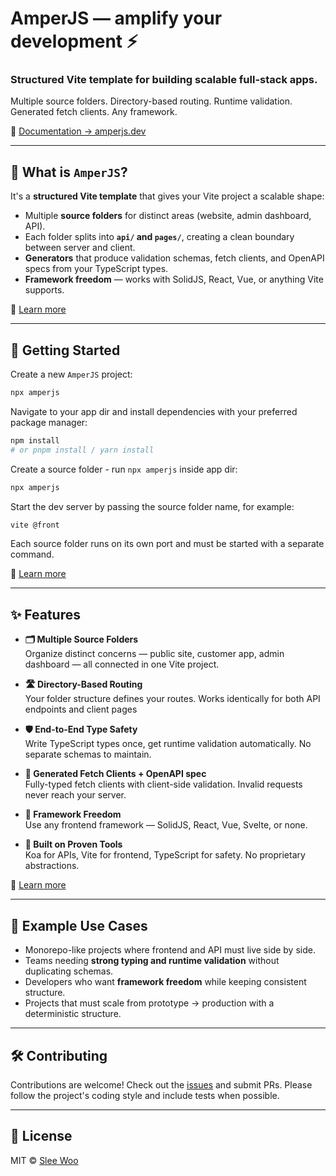 # AmperJS — amplify your development ⚡

### Structured Vite template for building scalable full-stack apps.

Multiple source folders. Directory-based routing. Runtime validation. Generated fetch clients. Any framework.

📘 [Documentation → amperjs.dev](https://amperjs.dev)

---

## 🎯 What is `AmperJS`?

It's a **structured Vite template** that gives your Vite project a scalable shape:

* Multiple **source folders** for distinct areas (website, admin dashboard, API).
* Each folder splits into **`api/` and `pages/`**, creating a clean boundary between server and client.
* **Generators** that produce validation schemas, fetch clients, and OpenAPI specs from your TypeScript types.
* **Framework freedom** — works with SolidJS, React, Vue, or anything Vite supports.

📘 [Learn more](https://amperjs.dev/about)

---

## 🚀 Getting Started

Create a new `AmperJS` project:

```sh
npx amperjs
```

Navigate to your app dir and install dependencies with your preferred package manager:

```sh
npm install
# or pnpm install / yarn install
```

Create a source folder - run `npx amperjs` inside app dir:

```sh
npx amperjs
```

Start the dev server by passing the source folder name, for example:

```sh
vite @front
```

Each source folder runs on its own port and must be started with a separate command.

📘 [Learn more](https://amperjs.dev/start)

---

## ✨ Features

* **🗂️ Multiple Source Folders**<br>
    Organize distinct concerns — public site, customer app, admin dashboard — all connected in one Vite project.

* **🛣️ Directory-Based Routing**<br>
    Your folder structure defines your routes. Works identically for both API endpoints and client pages

* **🛡️ End-to-End Type Safety**<br>
    Write TypeScript types once, get runtime validation automatically. No separate schemas to maintain.

* **🔗 Generated Fetch Clients + OpenAPI spec**<br>
    Fully-typed fetch clients with client-side validation. Invalid requests never reach your server.

* **🎨 Framework Freedom**<br>
    Use any frontend framework — SolidJS, React, Vue, Svelte, or none.

* **🔧 Built on Proven Tools**<br>
    Koa for APIs, Vite for frontend, TypeScript for safety. No proprietary abstractions.

📘 [Learn more](https://amperjs.dev/features)

---

## 🧭 Example Use Cases

* Monorepo-like projects where frontend and API must live side by side.
* Teams needing **strong typing and runtime validation** without duplicating schemas.
* Developers who want **framework freedom** while keeping consistent structure.
* Projects that must scale from prototype → production with a deterministic structure.

---

## 🛠️ Contributing

Contributions are welcome!
Check out the [issues](https://github.com/amperjs/amperjs/issues) and submit PRs.
Please follow the project's coding style and include tests when possible.

---

## 📄 License

MIT © [Slee Woo](https://github.com/amperjs/amperjs/blob/main/LICENSE)

